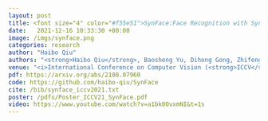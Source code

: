 ```yaml
---
layout: post
title: <font size="4" color="#f55e51">SynFace:Face Recognition with Synthetic Data</font>
date:   2021-12-16 10:33:30 +00:00
image: /imgs/synface.png
categories: research
author: "Haibo Qiu"
authors: "<strong>Haibo Qiu</strong>, Baosheng Yu, Dihong Gong, Zhifeng Li, Wei Liu and Dacheng Tao"
venue: "<i>International Conference on Computer Vision (<strong>ICCV</strong>)</i>"
pdf: https://arxiv.org/abs/2108.07960
code: https://github.com/haibo-qiu/SynFace
cite: /bib/synface_iccv2021.txt
poster: /pdfs/Poster_ICCV21_SynFace.pdf
video: https://www.youtube.com/watch?v=a1bk0OvxmNI&t=1s
---
```

